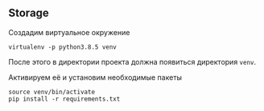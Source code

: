 ## Storage

Создадим виртуальное окружение
```
virtualenv -p python3.8.5 venv
```
После этого в директории проекта должна появиться директория `venv`.

Активируем её и установим необходимые пакеты
```
source venv/bin/activate
pip install -r requirements.txt
```